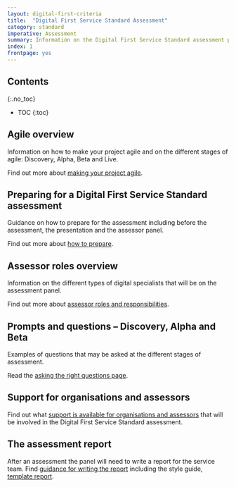 ```yaml
---
layout: digital-first-criteria
title:  "Digital First Service Standard Assessment"
category: standard
imperative: Assessment
summary: Information on the Digital First Service Standard assessment process
index: 1
frontpage: yes
---
```


## Contents
{:.no_toc}
* TOC
{:toc}
<!--TOC max3-->

## Agile overview

Information on how to make your project agile and on the different stages of agile: Discovery, Alpha, Beta and Live.

Find out more about [making your project agile](/assessments/agile-overview).

## Preparing for a Digital First Service Standard assessment

Guidance on how to prepare for the assessment including before the assessment, the presentation and the assessor panel.

Find out more about [how to prepare](/assessments/assessment-preparation).

## Assessor roles overview

Information on the different types of digital specialists that will be on the assessment panel.

Find out more about [assessor roles and responsibilities](/assessments/assessment-panel-roles).

## Prompts and questions – Discovery, Alpha and Beta

Examples of questions that may be asked at the different stages of assessment.

Read the [asking the right questions page](/assessments/asking-the-right-questions).

## Support for organisations and assessors

Find out what [support is available for organisations and assessors](/assessments/support-for-organisations-and-assessors) that will be involved in the Digital First Service Standard assessment.

## The assessment report

After an assessment the panel will need to write a report for the service team. Find [guidance for writing the report](/assessments/assessment-guide-to-writing-the-report) including the style guide, [template report](/Assessment_report_template.docx).
